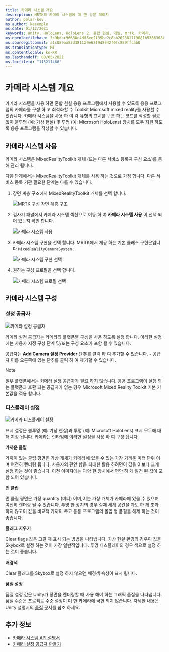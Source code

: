 ```yaml
---
title: 카메라 시스템 개요
description: MRTK의 카메라 시스템에 대 한 방문 페이지
author: polar-kev
ms.author: kesemple
ms.date: 01/12/2021
keywords: Unity, HoloLens, HoloLens 2, 혼합 현실, 개발, mrtk, 카메라,
ms.openlocfilehash: 3c9bdbc96688c4df6ee2f39be2c8bb2023817f9081b5366308ba8b4c2590568d
ms.sourcegitcommit: a1c086aa83d381129e62f9d8942f0fc889ffcab0
ms.translationtype: MT
ms.contentlocale: ko-KR
ms.lasthandoff: 08/05/2021
ms.locfileid: "115211466"
---
```

# <a name="camera-system-overview"></a>카메라 시스템 개요

카메라 시스템을 사용 하면 혼합 현실 응용 프로그램에서 사용할 수 있도록 응용 프로그램의 카메라를 구성 하 고 최적화할 수 Toolkit Microsoft mixed reality를 사용할 수 있습니다. 카메라 시스템을 사용 하 여 각 유형의 표시를 구분 하는 코드를 작성할 필요 없이 불투명 (예: 가상 현실) 및 투명 (예: Microsoft HoloLens) 장치를 모두 지원 하도록 응용 프로그램을 작성할 수 있습니다.

## <a name="enabling-the-camera-system"></a>카메라 시스템 사용

카메라 시스템은 MixedRealityToolkit 개체 (또는 다른 서비스 등록자 구성 요소)를 통해 관리 됩니다.

다음 단계에서는 MixedRealityToolkit 개체를 사용 하는 것으로 가정 합니다. 다른 서비스 등록 기관 필요한 단계는 다를 수 있습니다.

1. 장면 계층 구조에서 MixedRealityToolkit 개체를 선택 합니다.

    ![MRTK 구성 장면 계층 구조](../images/MRTK_ConfiguredHierarchy.png)

2. 검사기 패널에서 카메라 시스템 섹션으로 이동 하 여 **카메라 시스템 사용** 이 선택 되어 있는지 확인 합니다.

    ![카메라 시스템 사용](../images/camera-system/EnableCameraSystem.png)

3. 카메라 시스템 구현을 선택 합니다. MRTK에서 제공 하는 기본 클래스 구현은입니다 `MixedRealityCameraSystem` .

    ![카메라 시스템 구현 선택](../images/camera-system/SelectCameraSystemType.png)

4. 원하는 구성 프로필을 선택 합니다.

    ![카메라 시스템 프로필 선택](../images/camera-system/SelectCameraProfile.png)

## <a name="configuring-the-camera-system"></a>카메라 시스템 구성

### <a name="settings-providers"></a>설정 공급자

![카메라 설정 공급자](../images/camera-system/CameraSettingsProviders.png)

카메라 설정 공급자는 카메라의 플랫폼별 구성을 사용 하도록 설정 합니다. 이러한 설정에는 사용자 지정 구성 단계 및/또는 구성 요소가 포함 될 수 있습니다.

공급자는 **Add Camera 설정 Provider** 단추를 클릭 하 여 추가할 수 있습니다. **-** 공급자 이름 오른쪽에 있는 단추를 클릭 하 여 제거할 수 있습니다.

> [!Note]
> 일부 플랫폼에서는 카메라 설정 공급자가 필요 하지 않습니다. 응용 프로그램이 실행 되는 플랫폼과 호환 되는 공급자가 없는 경우 Microsoft Mixed Reality Toolkit 기본 기본값을 적용 합니다.

### <a name="display-settings"></a>디스플레이 설정

![카메라 디스플레이 설정](../images/camera-system/CameraDisplaySettings.png)

표시 설정은 불투명 (예: 가상 현실)과 투명 (예: Microsoft HoloLens) 표시 모두에 대해 지정 됩니다. 카메라는 런타임에 이러한 설정을 사용 하 여 구성 됩니다.

**가까운 클립**

가까이 있는 클립 평면은 가상 개체가 카메라에 있을 수 있는 가장 가까운 미터 단위 이며 여전히 렌더링 됩니다. 사용자의 편안 함을 최대한 활용 하려면이 값을 0 보다 크게 설정 하는 것이 좋습니다. 이전 이미지에는 다양 한 장치에서 편안 하 게 발견 된 값이 포함 되어 있습니다.

**먼 클립**

먼 클립 평면은 가장 quantity (미터) 이며,이는 가상 개체가 카메라에 있을 수 있으며 여전히 렌더링 될 수 있습니다. 투명 한 장치의 경우 실제 세계 공간을 과도 하 게 초과 하지 않고이 값을 비교적 가까이 두고 응용 프로그램의 몰입 형 품질을 해제 하는 것이 좋습니다.

**플래그 지우기**

Clear flags 값은 그릴 때 표시 되는 방법을 나타냅니다. 가상 현실 환경의 경우이 값을 Skybox로 설정 하는 것이 가장 일반적입니다. 투명 디스플레이의 경우 색으로 설정 하는 것이 좋습니다.

**배경색**

Clear 플래그를 Skybox로 설정 하지 않으면 배경색 속성이 표시 됩니다.

**품질 설정**

품질 설정 값은 Unity가 장면을 렌더링할 때 사용 해야 하는 그래픽 품질을 나타냅니다. 품질 수준은 프로젝트 수준 설정이 며 한 카메라에 국한 되지 않습니다. 자세한 내용은 Unity 설명서의 [품질](https://docs.unity3d.com/Manual/class-QualitySettings.html) 문서를 참조 하세요.

## <a name="see-also"></a>추가 정보

- [카메라 시스템 API 설명서](xref:Microsoft.MixedReality.Toolkit.CameraSystem)
- [카메라 설정 공급자 만들기](create-settings-provider.md)
